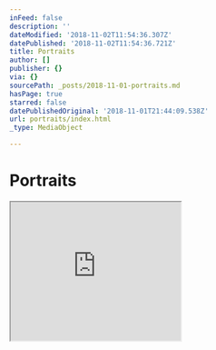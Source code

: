 ```yaml
---
inFeed: false
description: ''
dateModified: '2018-11-02T11:54:36.307Z'
datePublished: '2018-11-02T11:54:36.721Z'
title: Portraits
author: []
publisher: {}
via: {}
sourcePath: _posts/2018-11-01-portraits.md
hasPage: true
starred: false
datePublishedOriginal: '2018-11-01T21:44:09.538Z'
url: portraits/index.html
_type: MediaObject

---
```

# Portraits

<iframe src="https://the-grid.github.io/ed-userhtml/?g=eJytV-tu2zYU_q-nOFOwwkkt-ZKm63xDt6wb1h9tgBUbhmE_KIm2uFCkQFKxvcAPtOfYi-3wIltx3aJNZyGxRJ7vXD6eizz76oe31-9-v3kFpan4Ipq5r1lJSYEPFTUEBKnoPL5jdF1LZWLIpTBUmHm8ZoUp5wW9YzlN3EMfmGCGEZ7onHA6H8WoRJstp4voAu4zuUk0-5uJ1QQyqQqqElzaRZkstnC_RL3JklSMbyfwK1UFEaQPmgidaKrYcgoVUSsmJsNdlFbbXzgrqIb7gumaE4QIKeguYtUK7u-oMgw9SAhnKzGBihUFp9NdFA0uwANLuXaRECaogotBlOp2PTms30eAVjc-ugmMhsNhvZniYi01BipRt6KcGHZHp07UOQikMXIaeXNv6MbAE6gV8iQbDVljjBTambSLfUiFFbGm8kZpqSaonSHH6qEhkmnJG-MMGVlP4Gr4tb0PvnmbCCBF4RgePfeueqcSB0nGY7-YS24NrUvmFTry15StSmPPhhf7RTwwispeeJxReB7BoWH6XAMl2ikI56lIwRqNe3BZb9zfsCXiJkQCpqQQu5g9FzGG4xaVNe-I2TOivEfDEyaccm-oNfFWQCnx8PuAJACBjJP8FjL8t1KyEYUPGxkzJe5yZgynkDEDmtLElCizKvcHMwmqnDP-wbl0UJcEFtUqI71h313pi_PWm2tS-3htMFar2Z-zx50tx_Y6pvoqpFh7kEg9jMbHeddNh0wij5WT7GQEZqtLEGu2rYSc-sQKudlUGUbl_OqNBpdATX7uD8DtfKLD48922CXjPjPe4dkX0uhB1nBO8ZuJAsvXSOXLBPc-VB5lSNmWtDb0q27u23QM7rx_eGdZlp3IrlBc--7CBMeOkGRc5rfHhXCstFsZGGFKctsgMJMwkI8m0tk3I3u1vPxILJ9ABKuIyyRLxpIU1MGxXLNbhifbbie2U0_ACkxP7heNIt7jUXqlrcyHsB_GoGcvW823dLtUiNOwd2qpZAX3siY5M8ha-mwH7rg7a6OdU_IlYF_quiKYLgp0rigVug8FxTtk3Se0TU7L2MuKFoyAFHwbRDG8Anqdvn5p2_q586Hbk_uhYru5Pqo31oXZIIy12SDMSjvEFlE0K9gd5JxoPY9PTJT4SGQ_xywJuAnQ3T1UYbwYwQAuZwPcdVJ2zmmVz-PSmFpPBoO6ZJyz-i9ZCi1FKtUqbW4HOESrRimyJcoMfkOJ9PXNTzE458MEn9g-8Z5pb7RtYe_wKdgOX4-MYvzlUbwm4t9_HhnGWv4vUVx-eRTfiULRNbhBhxl-raTG9xzDTF5iWJigj4ywxAQ_jpG0sja3Y6yEnLP8Fh95o33IvWR0Hi-enKGFb59NZwOy6KCsj6dRB9CVB7U2Z5lqyQ0RdIaQn0E-EF0T0drB7tgxg81eoaCz5AxhyaHwAj4DNn4c7LIL27OIvYPVZhHdEWw5Vu5nUdANzAH7tS3ywMlhC18EomUjcncwHdaE7zQnMfB0DsK_QeyhD3z7KPh9bEcuIK37bBpufIdCXCHzpkIj6YqaV5zaW_399tpS9QabdG9fHPF5i7UT-1OQlmgHYkvoCVgEoymnYmVKdOohmTvAz156BqNjiQfwnXsVUdBjuDOcAkPEAwFcevrUR24_fu8P9mfq8jIN8x3Bsf39EE-d7VNabbinddodqzFvY3asHK2liqKhHPkA_zoQ9yH2vFhrwa9DoMnohIvu7SP46Cw8lD84gFm0tzP14ypkL976SYWDy_7Ug_8AQUSH4w" height="244" style=""></iframe>